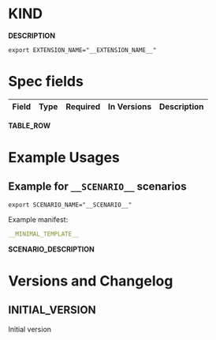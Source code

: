 # __KIND__

__DESCRIPTION__

```shell
export EXTENSION_NAME="__EXTENSION_NAME__"
```

# Spec fields

| Field | Type    | Required | In Versions | Description  |
|-------|:-------:|:--------:|:-----------:|--------------|
__TABLE_ROW__

# Example Usages

## Example for `__SCENARIO__` scenarios

```shell
export SCENARIO_NAME="__SCENARIO__"
```

Example manifest:

```yaml
__MINIMAL_TEMPLATE__
```

__SCENARIO_DESCRIPTION__

# Versions and Changelog

## __INITIAL_VERSION__

Initial version
